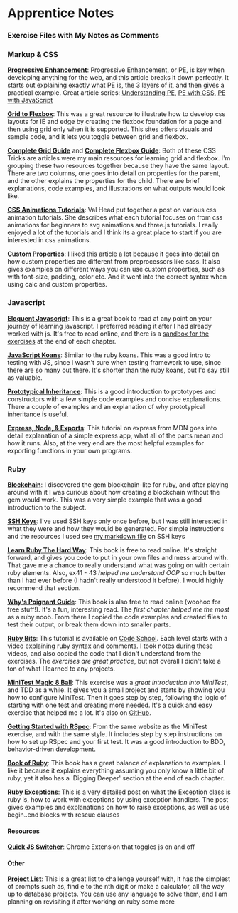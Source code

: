 # Apprentice Notes
### Exercise Files with My Notes as Comments

### Markup & CSS

**[Progressive Enhancement](https://www.smashingmagazine.com/2009/04/progressive-enhancement-what-it-is-and-how-to-use-it/)**: Progressive Enhancement, or PE, is key when developing anything for the web, and this article breaks it down perfectly. It starts out explaining exactly what PE is, the 3 layers of it, and then gives a practical example. Great article series: [Understanding PE](http://alistapart.com/article/understandingprogressiveenhancement), [PE with CSS](http://alistapart.com/article/progressiveenhancementwithcss), [PE with JavaScript](http://alistapart.com/article/progressiveenhancementwithjavascript)

**[Grid to Flexbox](http://www.gridtoflex.com/)**: This was a great resource to illustrate how to develop css layouts for IE and edge by creating the flexbox foundation for a page and then using grid only when it is supported. This sites offers visuals and sample code, and it lets you toggle between grid and flexbox.

**[Complete Grid Guide](https://css-tricks.com/snippets/css/complete-guide-grid/)** and **[Complete Flexbox Guide](https://css-tricks.com/snippets/css/a-guide-to-flexbox/)**: Both of these CSS Tricks are articles were my main resources for learning grid and flexbox. I'm grouping these two resources together because they have the same layout. There are two columns, one goes into detail on properties for the parent, and the other explains the properties for the child. There are brief explanations, code examples, and illustrations on what outputs would look like. 

**[CSS Animations Tutorials](http://valhead.com/2016/12/16/web-animation-tutorials-roundup/)**: Val Head put together a post on various css animation tutorials. She describes what each tutorial focuses on from css animations for beginners to svg animations and three.js tutorials. I really enjoyed a lot of the tutorials and I think its a great place to start if you are interested in css animations.

**[Custom Properties](https://www.smashingmagazine.com/2017/04/start-using-css-custom-properties/)**: I liked this article a lot because it goes into detail on how custom properties are different from preprocessors like sass. It also gives examples on different ways you can use custom properties, such as with font-size, padding, color etc. And it went into the correct syntax when using calc and custom properties. 

### Javascript

**[Eloquent Javascript](http://eloquentjavascript.net/)**: This is a great book to read at any point on your journey of learning javascript. I preferred reading it after I had already worked with js. It's free to read online, and there is a [sandbox for the exercises](http://eloquentjavascript.net/code/) at the end of each chapter.

**[JavaScript Koans](https://github.com/mrdavidlaing/javascript-koans)**: Similar to the ruby koans. This was a good intro to testing with JS, since I wasn't sure when testing framework to use, since there are so many out there. It's shorter than the ruby koans, but I'd say still as valuable.

**[Prototypical Inheritance](https://medium.com/front-end-hacking/wth-is-prototypal-inheritance-b0c7f4f3211e)**: This is a good introduction to prototypes and constructors with a few simple code examples and concise explanations. There a couple of examples and an explanation of why prototypical inheritance is useful.

**[Express, Node, & Exports](https://developer.mozilla.org/en-US/docs/Learn/Server-side/Express_Nodejs/Introduction)**: This tutorial on express from MDN goes into detail explanation of a simple express app, what all of the parts mean and how it runs. Also, at the very end are the most helpful examples for exporting functions in your own programs.

### Ruby

**[Blockchain](https://github.com/openblockchains/awesome-blockchains/tree/master/blockchain.rb)**: I discovered the gem blockchain-lite for ruby, and after playing around with it I was curious about how creating a blockchain without the gem would work. This was a very simple example that was a good introduction to the subject.

**[SSH Keys](https://github.com/corinneling/apprentice-notes/blob/master/how-to-generate-ssh-key.md)**: I've used SSH keys only once before, but I was still interested in what they were and how they would be generated. For simple instructions and the resources I used see [my markdown file](https://github.com/corinneling/apprentice-notes/blob/master/how-to-generate-ssh-key.md) on SSH keys

**[Learn Ruby The Hard Way](https://learnrubythehardway.org/book/)**: This book is free to read online. It's straight forward, and gives you code to put in your own files and mess around with. That gave me a chance to really understand what was going on with certain ruby elements. Also, ex41 - 43  _helped me understand OOP_ so much better than I had ever before (I hadn't really understood it before). I would highly recommend that section.

**[Why's Poignant Guide](https://poignant.guide/)**: This book is also free to read online (woohoo for free stuff!). It's a fun, interesting read. The _first chapter helped me the most_ as a ruby noob. From there I copied the code examples and created files to test their output, or break them down into smaller parts.

**[Ruby Bits](https://www.codeschool.com/courses/ruby-bits)**: This tutorial is available on [Code School](https://www.codeschool.com). Each level starts with a video explaining ruby syntax and comments. I took notes during these videos, and also copied the code that I didn't understand from the exercises. The _exercises are great practice_, but not overall I didn't take a ton of what I learned to any projects.

**[MiniTest Magic 8 Ball](https://semaphoreci.com/community/tutorials/getting-started-with-minitest)**: This exercise was a _great introduction into MiniTest_, and TDD as a while. It gives you a small project and starts by showing you how to configure MiniTest. Then it goes step by step, following the logic of starting with one test and creating more needed. It's a quick and easy exercise that helped me a lot. It's also on [GitHub](https://github.com/fteem/minitest-intro).

**[Getting Started with RSpec](https://semaphoreci.com/community/tutorials/getting-started-with-rspec)**: From the same website as the MiniTest exercise, and with the same style. It includes step by step instructions on how to set up RSpec and your first test. It was a good introduction to BDD, behavior-driven development.

**[Book of Ruby](https://www.amazon.com/Book-Ruby-Hands-Guide-Adventurous/dp/1593272944)**: This book has a great balance of explanation to examples. I like it because it explains everything assuming you only know a little bit of ruby, yet it also has a 'Digging Deeper' section at the end of each chapter.

**[Ruby Exceptions](http://rubylearning.com/satishtalim/ruby_exceptions.html)**: This is a very detailed post on what the Exception class is ruby is, how to work with exceptions by using exception handlers. The post gives examples and explanations on how to raise exceptions, as well as use begin..end blocks with rescue clauses

#### Resources

**[Quick JS Switcher](https://chrome.google.com/webstore/detail/quick-javascript-switcher/geddoclleiomckbhadiaipdggiiccfje)**: Chrome Extension that toggles js on and off

#### Other

**[Project List](https://github.com/karan/Projects)**: This is a great list to challenge yourself with, it has the simplest of prompts such as, find e to the nth digit or make a calculator, all the way up to database projects. You can use any language to solve them, and I am planning on revisiting it after working on ruby some more


